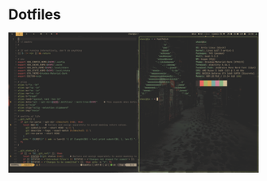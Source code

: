 # Dotfiles

![screenshot-0](.config/screenshot/screenshot-0.png)
<!-- ![screenshot-1](.config/screenshot/screenshot-1.png) -->
<!-- ![screenshot-2](.config/screenshot/screenshot-2.png) -->
<!-- ![screenshot-3](.config/screenshot/screenshot-3.png) -->
